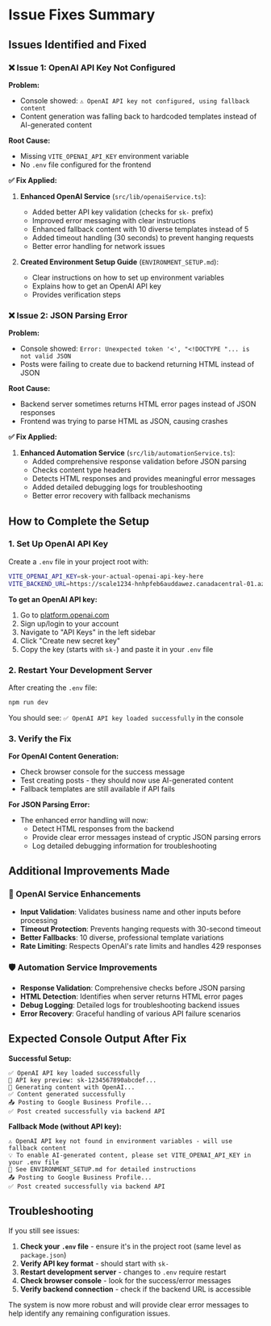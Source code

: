 # Issue Fixes Summary

## Issues Identified and Fixed

### ❌ Issue 1: OpenAI API Key Not Configured
**Problem:** 
- Console showed: `⚠️ OpenAI API key not configured, using fallback content`
- Content generation was falling back to hardcoded templates instead of AI-generated content

**Root Cause:**
- Missing `VITE_OPENAI_API_KEY` environment variable
- No `.env` file configured for the frontend

**✅ Fix Applied:**
1. **Enhanced OpenAI Service** (`src/lib/openaiService.ts`):
   - Added better API key validation (checks for `sk-` prefix)
   - Improved error messaging with clear instructions
   - Enhanced fallback content with 10 diverse templates instead of 5
   - Added timeout handling (30 seconds) to prevent hanging requests
   - Better error handling for network issues

2. **Created Environment Setup Guide** (`ENVIRONMENT_SETUP.md`):
   - Clear instructions on how to set up environment variables
   - Explains how to get an OpenAI API key
   - Provides verification steps

### ❌ Issue 2: JSON Parsing Error
**Problem:**
- Console showed: `Error: Unexpected token '<', "<!DOCTYPE "... is not valid JSON`
- Posts were failing to create due to backend returning HTML instead of JSON

**Root Cause:**
- Backend server sometimes returns HTML error pages instead of JSON responses
- Frontend was trying to parse HTML as JSON, causing crashes

**✅ Fix Applied:**
1. **Enhanced Automation Service** (`src/lib/automationService.ts`):
   - Added comprehensive response validation before JSON parsing
   - Checks content type headers
   - Detects HTML responses and provides meaningful error messages
   - Added detailed debugging logs for troubleshooting
   - Better error recovery with fallback mechanisms

## How to Complete the Setup

### 1. Set Up OpenAI API Key

Create a `.env` file in your project root with:
```bash
VITE_OPENAI_API_KEY=sk-your-actual-openai-api-key-here
VITE_BACKEND_URL=https://scale1234-hnhpfeb6auddawez.canadacentral-01.azurewebsites.net
```

**To get an OpenAI API key:**
1. Go to [platform.openai.com](https://platform.openai.com/)
2. Sign up/login to your account
3. Navigate to "API Keys" in the left sidebar
4. Click "Create new secret key"
5. Copy the key (starts with `sk-`) and paste it in your `.env` file

### 2. Restart Your Development Server

After creating the `.env` file:
```bash
npm run dev
```

You should see: `✅ OpenAI API key loaded successfully` in the console

### 3. Verify the Fix

**For OpenAI Content Generation:**
- Check browser console for the success message
- Test creating posts - they should now use AI-generated content
- Fallback templates are still available if API fails

**For JSON Parsing Error:**
- The enhanced error handling will now:
  - Detect HTML responses from the backend
  - Provide clear error messages instead of cryptic JSON parsing errors
  - Log detailed debugging information for troubleshooting

## Additional Improvements Made

### 🚀 OpenAI Service Enhancements
- **Input Validation**: Validates business name and other inputs before processing
- **Timeout Protection**: Prevents hanging requests with 30-second timeout
- **Better Fallbacks**: 10 diverse, professional template variations
- **Rate Limiting**: Respects OpenAI's rate limits and handles 429 responses

### 🛡️ Automation Service Improvements
- **Response Validation**: Comprehensive checks before JSON parsing
- **HTML Detection**: Identifies when server returns HTML error pages
- **Debug Logging**: Detailed logs for troubleshooting backend issues
- **Error Recovery**: Graceful handling of various API failure scenarios

## Expected Console Output After Fix

**Successful Setup:**
```
✅ OpenAI API key loaded successfully
🔑 API key preview: sk-1234567890abcdef...
🤖 Generating content with OpenAI...
✅ Content generated successfully
📤 Posting to Google Business Profile...
✅ Post created successfully via backend API
```

**Fallback Mode (without API key):**
```
⚠️ OpenAI API key not found in environment variables - will use fallback content
💡 To enable AI-generated content, please set VITE_OPENAI_API_KEY in your .env file
📖 See ENVIRONMENT_SETUP.md for detailed instructions
📤 Posting to Google Business Profile...
✅ Post created successfully via backend API
```

## Troubleshooting

If you still see issues:

1. **Check your `.env` file** - ensure it's in the project root (same level as `package.json`)
2. **Verify API key format** - should start with `sk-`
3. **Restart development server** - changes to `.env` require restart
4. **Check browser console** - look for the success/error messages
5. **Verify backend connection** - check if the backend URL is accessible

The system is now more robust and will provide clear error messages to help identify any remaining configuration issues.
